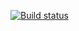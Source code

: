 [![Build status](https://ci.appveyor.com/api/projects/status/nag8ytjduoa4qpyb/branch/main?svg=true)](https://ci.appveyor.com/project/Mica78/netology-ra-props-stars/branch/main)

